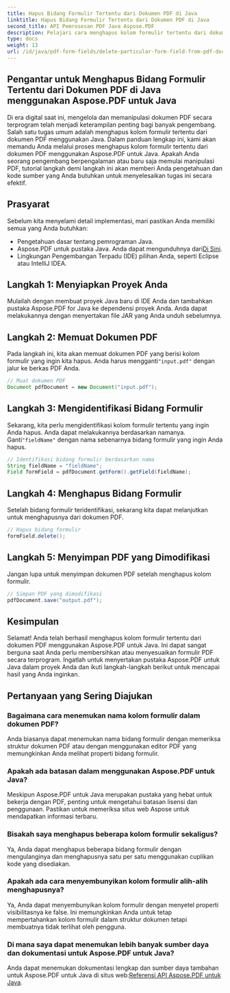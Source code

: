 ```yaml
---
title: Hapus Bidang Formulir Tertentu dari Dokumen PDF di Java
linktitle: Hapus Bidang Formulir Tertentu dari Dokumen PDF di Java
second_title: API Pemrosesan PDF Java Aspose.PDF
description: Pelajari cara menghapus kolom formulir tertentu dari dokumen PDF di Java dengan mudah menggunakan Aspose.PDF untuk Java. Panduan langkah demi langkah dan kode sumber disediakan.
type: docs
weight: 13
url: /id/java/pdf-form-fields/delete-particular-form-field-from-pdf-document-in-java/
---
```


## Pengantar untuk Menghapus Bidang Formulir Tertentu dari Dokumen PDF di Java menggunakan Aspose.PDF untuk Java

Di era digital saat ini, mengelola dan memanipulasi dokumen PDF secara terprogram telah menjadi keterampilan penting bagi banyak pengembang. Salah satu tugas umum adalah menghapus kolom formulir tertentu dari dokumen PDF menggunakan Java. Dalam panduan lengkap ini, kami akan memandu Anda melalui proses menghapus kolom formulir tertentu dari dokumen PDF menggunakan Aspose.PDF untuk Java. Apakah Anda seorang pengembang berpengalaman atau baru saja memulai manipulasi PDF, tutorial langkah demi langkah ini akan memberi Anda pengetahuan dan kode sumber yang Anda butuhkan untuk menyelesaikan tugas ini secara efektif.

## Prasyarat

Sebelum kita menyelami detail implementasi, mari pastikan Anda memiliki semua yang Anda butuhkan:

- Pengetahuan dasar tentang pemrograman Java.
-  Aspose.PDF untuk pustaka Java. Anda dapat mengunduhnya dari[Di Sini](https://releases.aspose.com/pdf/java/).
- Lingkungan Pengembangan Terpadu (IDE) pilihan Anda, seperti Eclipse atau IntelliJ IDEA.

## Langkah 1: Menyiapkan Proyek Anda

Mulailah dengan membuat proyek Java baru di IDE Anda dan tambahkan pustaka Aspose.PDF for Java ke dependensi proyek Anda. Anda dapat melakukannya dengan menyertakan file JAR yang Anda unduh sebelumnya.

## Langkah 2: Memuat Dokumen PDF

 Pada langkah ini, kita akan memuat dokumen PDF yang berisi kolom formulir yang ingin kita hapus. Anda harus mengganti`"input.pdf"` dengan jalur ke berkas PDF Anda.

```java
// Muat dokumen PDF
Document pdfDocument = new Document("input.pdf");
```

## Langkah 3: Mengidentifikasi Bidang Formulir

 Sekarang, kita perlu mengidentifikasi kolom formulir tertentu yang ingin Anda hapus. Anda dapat melakukannya berdasarkan namanya. Ganti`"fieldName"` dengan nama sebenarnya bidang formulir yang ingin Anda hapus.

```java
// Identifikasi bidang formulir berdasarkan nama
String fieldName = "fieldName";
Field formField = pdfDocument.getForm().getField(fieldName);
```

## Langkah 4: Menghapus Bidang Formulir

Setelah bidang formulir teridentifikasi, sekarang kita dapat melanjutkan untuk menghapusnya dari dokumen PDF.

```java
// Hapus bidang formulir
formField.delete();
```

## Langkah 5: Menyimpan PDF yang Dimodifikasi

Jangan lupa untuk menyimpan dokumen PDF setelah menghapus kolom formulir.

```java
// Simpan PDF yang dimodifikasi
pdfDocument.save("output.pdf");
```

## Kesimpulan

Selamat! Anda telah berhasil menghapus kolom formulir tertentu dari dokumen PDF menggunakan Aspose.PDF untuk Java. Ini dapat sangat berguna saat Anda perlu membersihkan atau menyesuaikan formulir PDF secara terprogram. Ingatlah untuk menyertakan pustaka Aspose.PDF untuk Java dalam proyek Anda dan ikuti langkah-langkah berikut untuk mencapai hasil yang Anda inginkan.

## Pertanyaan yang Sering Diajukan

### Bagaimana cara menemukan nama kolom formulir dalam dokumen PDF?

Anda biasanya dapat menemukan nama bidang formulir dengan memeriksa struktur dokumen PDF atau dengan menggunakan editor PDF yang memungkinkan Anda melihat properti bidang formulir.

### Apakah ada batasan dalam menggunakan Aspose.PDF untuk Java?

Meskipun Aspose.PDF untuk Java merupakan pustaka yang hebat untuk bekerja dengan PDF, penting untuk mengetahui batasan lisensi dan penggunaan. Pastikan untuk memeriksa situs web Aspose untuk mendapatkan informasi terbaru.

### Bisakah saya menghapus beberapa kolom formulir sekaligus?

Ya, Anda dapat menghapus beberapa bidang formulir dengan mengulanginya dan menghapusnya satu per satu menggunakan cuplikan kode yang disediakan.

### Apakah ada cara menyembunyikan kolom formulir alih-alih menghapusnya?

Ya, Anda dapat menyembunyikan kolom formulir dengan menyetel properti visibilitasnya ke false. Ini memungkinkan Anda untuk tetap mempertahankan kolom formulir dalam struktur dokumen tetapi membuatnya tidak terlihat oleh pengguna.

### Di mana saya dapat menemukan lebih banyak sumber daya dan dokumentasi untuk Aspose.PDF untuk Java?

 Anda dapat menemukan dokumentasi lengkap dan sumber daya tambahan untuk Aspose.PDF untuk Java di situs web:[Referensi API Aspose.PDF untuk Java](https://reference.aspose.com/pdf/java/).